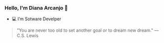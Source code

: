 ### Hello, I'm Diana Arcanjo 👋

- 💻 I’m Sotware Develper
> "You are never too old to set another goal or to dream new dream." ― C.S. Lewis



  ##

